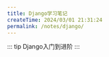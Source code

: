 ```yaml
---
title: Django学习笔记
createTime: 2024/03/01 21:31:24
permalink: /notes/django/
---
```

::: tip
Django入门到进阶
:::
